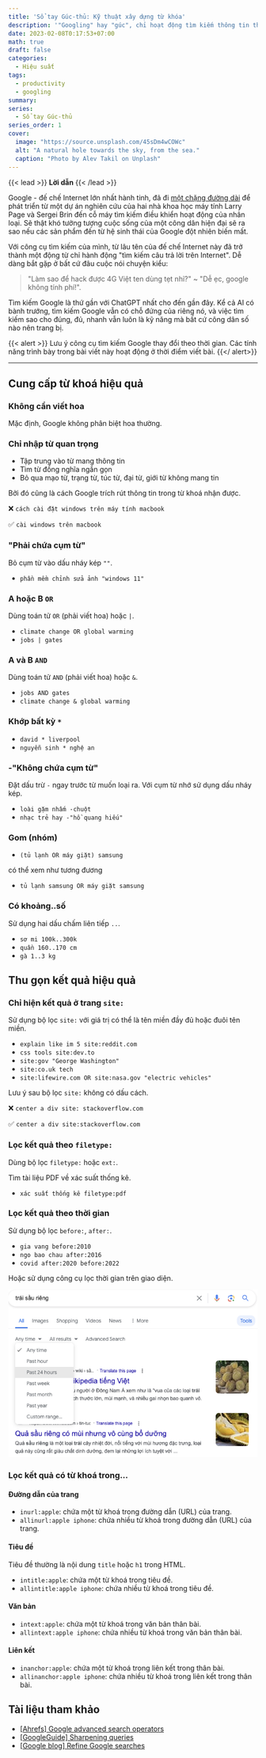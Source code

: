 ```yaml
---
title: 'Sổ tay Gúc-thủ: Kỹ thuật xây dựng từ khóa'
description: '"Googling" hay "gúc", chỉ hoạt động tìm kiếm thông tin thông qua Google; Tìm kiếm hiệu quả hơn thông qua các kỹ thuật xây dựng từ khóa hiệu quả.'
date: 2023-02-08T0:17:53+07:00
math: true
draft: false
categories:
  - Hiệu suất
tags:
  - productivity
  - googling
summary:
series:
  - Sổ tay Gúc-thủ
series_order: 1
cover:
  image: "https://source.unsplash.com/45sDm4wCOWc"
  alt: "A natural hole towards the sky, from the sea."
  caption: "Photo by Alev Takil on Unplash"
---
```


{{< lead >}}
__Lời dẫn__
{{< /lead >}}

Google - đế chế Internet lớn nhất hành tinh, đã đi [một chặng đường dài](https://www.google.com/search/howsearchworks/our-history/) để phát triển từ một dự án nghiên cứu của hai nhà khoa học máy tính Larry Page và Sergei Brin đến cỗ máy tìm kiếm điều khiển hoạt động của nhân loại. Sẽ thật khó tưởng tượng cuộc sống của một công dân hiện đại sẽ ra sao nếu các sản phẩm đến từ hệ sinh thái của Google đột nhiên biến mất.

Với công cụ tìm kiếm của mình, từ lâu tên của đế chế Internet này đã trở thành một động từ chỉ hành động "tìm kiếm câu trả lời trên Internet". Dễ dàng bắt gặp ở bất cứ đâu cuộc nói chuyện kiểu:

> "Làm sao để hack được 4G Việt ten dùng tẹt nhỉ?" ~ "Dễ ẹc, google không tính phí!".

Tìm kiếm Google là thứ gần với ChatGPT nhất cho đến gần đây. Kể cả AI có bành trướng, tìm kiếm Google vẫn có chỗ đứng của riêng nó, và việc tìm kiếm sao cho đúng, đủ, nhanh vẫn luôn là kỹ năng mà bất cứ công dân số nào nên trang bị.

{{< alert >}}
Lưu ý công cụ tìm kiếm Google thay đổi theo thời gian. Các tính năng trình bày trong bài viết này hoạt động ở thời điểm viết bài.
{{</ alert>}}

---

## Cung cấp từ khoá hiệu quả

### Không cần viết hoa

Mặc định, Google không phân biệt hoa thường.

### Chỉ nhập từ quan trọng

- Tập trung vào từ mang thông tin
- Tìm từ đồng nghĩa ngắn gọn
- Bỏ qua mạo từ, trạng từ, túc từ, đại từ, giới từ không mang tin

Bởi đó cũng là cách Google trích rút thông tin trong từ khoá nhận được.

❌ `cách cài đặt windows trên máy tính macbook`

✅ `cài windows trên macbook`

### "Phải chứa cụm từ"

Bỏ cụm từ vào dấu nháy kép `""`.

- `phần mềm chỉnh sửa ảnh "windows 11"`

### A hoặc B `OR`

Dùng toán tử `OR` (phải viết hoa) hoặc `|`.

- `climate change OR global warming`
- `jobs | gates`

### A và B `AND`

Dùng toán tử `AND` (phải viết hoa) hoặc `&`.

- `jobs AND gates`
- `climate change & global warming`

### Khớp bất kỳ `*`

- `david * liverpool`
- `nguyễn sinh * nghệ an`

### -"Không chứa cụm từ"

Đặt dấu trừ `-` ngay trước từ muốn loại ra. Với cụm từ nhớ sử dụng dấu nháy kép.

- `loài gặm nhấm -chuột`
- `nhạc trẻ hay -"hồ quang hiếu"`

### Gom (nhóm)

- `(tủ lạnh OR máy giặt) samsung`

có thể xem như tương đương

- `tủ lạnh samsung OR máy giặt samsung`

### Có khoảng..số

Sử dụng hai dấu chấm liên tiếp `..`.

- `sơ mi 100k..300k`
- `quần 160..170 cm`
- `gà 1..3 kg`

## Thu gọn kết quả hiệu quả

### Chỉ hiện kết quả ở trang `site:`

Sử dụng bộ lọc `site:` với giá trị có thể là tên miền đầy đủ hoặc đuôi tên miền.

- `explain like im 5 site:reddit.com`
- `css tools site:dev.to`
- `site:gov "George Washington"`
- `site:co.uk tech`
- `site:lifewire.com OR site:nasa.gov "electric vehicles"`

Lưu ý sau bộ lọc `site:` không có dấu cách.

❌ `center a div site: stackoverflow.com`

✅ `center a div site:stackoverflow.com`

### Lọc kết quả theo `filetype:`

Dùng bộ lọc `filetype:` hoặc `ext:`.

Tìm tài liệu PDF về xác suất thống kê.

- `xác suất thống kê filetype:pdf`

### Lọc kết quả theo thời gian

Sử dụng bộ lọc `before:`, `after:`.

- `gia vang before:2010`
- `ngo bao chau after:2016`
- `covid after:2020 before:2022`

Hoặc sử dụng công cụ lọc thời gian trên giao diện.

![Công cụ lọc thời gian](gg/tools.png)

### Lọc kết quả có từ khoá trong…

#### Đường dẫn của trang

- `inurl:apple`: chứa một từ khoá trong đường dẫn (URL) của trang.
- `allinurl:apple iphone`: chứa nhiều từ khoá trong đường dẫn (URL) của trang.

#### Tiêu đề

Tiêu đề thường là nội dung `title` hoặc `h1` trong HTML.

- `intitle:apple`: chứa một từ khoá trong tiêu đề.
- `allintitle:apple iphone`: chứa nhiều từ khoá trong tiêu đề.

#### Văn bản

- `intext:apple`: chứa một từ khoá trong văn bản thân bài.
- `allintext:apple iphone`: chứa nhiều từ khoá trong văn bản thân bài.

#### Liên kết

- `inanchor:apple`: chứa một từ khoá trong liên kết trong thân bài.
- `allinanchor:apple iphone`: chứa nhiều từ khoá trong liên kết trong thân bài.

## Tài liệu tham khảo

- [[Ahrefs] Google advanced search operators](https://ahrefs.com/blog/google-advanced-search-operators/)
- [[GoogleGuide] Sharpening queries](https://www.googleguide.com/sharpening_queries.html)
- [[Google blog] Refine Google searches](https://support.google.com/websearch/answer/2466433)
